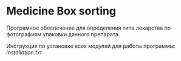 # Medicine Box sorting

Програмное обеспечение для определения типа лекарства по фотографиям упаковки данного препарата.

Инструкция по установке всех модулей для работы программы: _installation.txt_